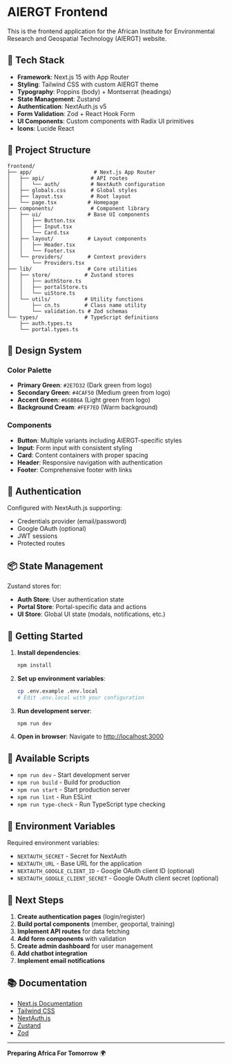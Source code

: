 # AIERGT Frontend

This is the frontend application for the African Institute for Environmental Research and Geospatial Technology (AIERGT) website.

## 🚀 Tech Stack

- **Framework**: Next.js 15 with App Router
- **Styling**: Tailwind CSS with custom AIERGT theme
- **Typography**: Poppins (body) + Montserrat (headings)
- **State Management**: Zustand
- **Authentication**: NextAuth.js v5
- **Form Validation**: Zod + React Hook Form
- **UI Components**: Custom components with Radix UI primitives
- **Icons**: Lucide React

## 📁 Project Structure

```
frontend/
├── app/                    # Next.js App Router
│   ├── api/               # API routes
│   │   └── auth/          # NextAuth configuration
│   ├── globals.css        # Global styles
│   ├── layout.tsx         # Root layout
│   └── page.tsx          # Homepage
├── components/            # Component library
│   ├── ui/               # Base UI components
│   │   ├── Button.tsx
│   │   ├── Input.tsx
│   │   └── Card.tsx
│   ├── layout/           # Layout components
│   │   ├── Header.tsx
│   │   └── Footer.tsx
│   └── providers/        # Context providers
│       └── Providers.tsx
├── lib/                  # Core utilities
│   ├── store/           # Zustand stores
│   │   ├── authStore.ts
│   │   ├── portalStore.ts
│   │   └── uiStore.ts
│   └── utils/           # Utility functions
│       ├── cn.ts        # Class name utility
│       └── validation.ts # Zod schemas
└── types/               # TypeScript definitions
    ├── auth.types.ts
    └── portal.types.ts
```

## 🎨 Design System

### Color Palette
- **Primary Green**: `#2E7D32` (Dark green from logo)
- **Secondary Green**: `#4CAF50` (Medium green from logo)
- **Accent Green**: `#66BB6A` (Light green from logo)
- **Background Cream**: `#FEF7ED` (Warm background)

### Components
- **Button**: Multiple variants including AIERGT-specific styles
- **Input**: Form input with consistent styling
- **Card**: Content containers with proper spacing
- **Header**: Responsive navigation with authentication
- **Footer**: Comprehensive footer with links

## 🔐 Authentication

Configured with NextAuth.js supporting:
- Credentials provider (email/password)
- Google OAuth (optional)
- JWT sessions
- Protected routes

## 📦 State Management

Zustand stores for:
- **Auth Store**: User authentication state
- **Portal Store**: Portal-specific data and actions
- **UI Store**: Global UI state (modals, notifications, etc.)

## 🚀 Getting Started

1. **Install dependencies**:
   ```bash
   npm install
   ```

2. **Set up environment variables**:
   ```bash
   cp .env.example .env.local
   # Edit .env.local with your configuration
   ```

3. **Run development server**:
   ```bash
   npm run dev
   ```

4. **Open in browser**:
   Navigate to [http://localhost:3000](http://localhost:3000)

## 🔧 Available Scripts

- `npm run dev` - Start development server
- `npm run build` - Build for production
- `npm run start` - Start production server
- `npm run lint` - Run ESLint
- `npm run type-check` - Run TypeScript type checking

## 📝 Environment Variables

Required environment variables:
- `NEXTAUTH_SECRET` - Secret for NextAuth
- `NEXTAUTH_URL` - Base URL for the application
- `NEXTAUTH_GOOGLE_CLIENT_ID` - Google OAuth client ID (optional)
- `NEXTAUTH_GOOGLE_CLIENT_SECRET` - Google OAuth client secret (optional)

## 🎯 Next Steps

1. **Create authentication pages** (login/register)
2. **Build portal components** (member, geoportal, training)
3. **Implement API routes** for data fetching
4. **Add form components** with validation
5. **Create admin dashboard** for user management
6. **Add chatbot integration**
7. **Implement email notifications**

## 📚 Documentation

- [Next.js Documentation](https://nextjs.org/docs)
- [Tailwind CSS](https://tailwindcss.com/docs)
- [NextAuth.js](https://next-auth.js.org/)
- [Zustand](https://github.com/pmndrs/zustand)
- [Zod](https://zod.dev/)

---

**Preparing Africa For Tomorrow** 🌍